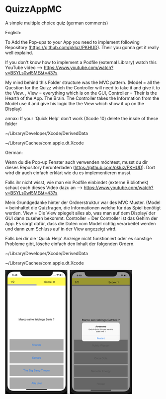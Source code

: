 # QuizzAppMC

A simple multiple choice quiz (german comments)

English:

To Add the Pop-ups to your App you need to implement following Repository (https://github.com/pkluz/PKHUD). Their you gonna get it really well explaind.

If you don't know how to implement a Podfile (external Library) watch this YouTube video --> https://www.youtube.com/watch?v=BSYLs0wl5ME&t=437s

My mind behind this Folder structure was the MVC pattern. (Model = all the Question for the Quizz which the Controller will need to take it and give it to the View. , View = everything which is on the GUI, Controller = Their is the Hearth of the App. The Brain. The Controller takes the Information from the Model use it and give his logic the the View which show it up on the Display)

annax: If your 'Quick Help' don't work (Xcode 10) delete the insde of these folder

~/Library/Developer/Xcode/DerivedData

~/Library/Caches/com.apple.dt.Xcode

German:

Wenn du die Pop-up Fenster auch verwenden möchtest, musst du dir dieses Repository herunterladen (https://github.com/pkluz/PKHUD). Dort wird dir auch einfach erklärt wie du es implementieren musst.

Falls ihr nicht wisst, wie man ein Podfile einbindet (externe Bibliothek) schaut euch dieses Video dazu an --> https://www.youtube.com/watch?v=BSYLs0wl5ME&t=437s

Mein Grundgedanke hinter der Ordnerstruktur war des MVC Muster. (Model = beinhaltet die Quizfragen, die Informationen welche für das Spiel benötigt werden. View = Die View spiegelt alles ab, was man auf dem Display/ der GUI dann zusehen bekommt. Controller = Der Controller ist das Gehirn der App. Es sorgt dafür, dass die Daten vom Model richtig verarbeitet werden und dann zum Schluss auf in der View angezeigt wird.

Falls bei dir die 'Quick Help' Anzeige nicht funktioniert oder es sonstige Probleme gibt, lösche einfach den Inhalt der folgenden Ordern.

~/Library/Developer/Xcode/DerivedData

~/Library/Caches/com.apple.dt.Xcode


<img src="https://github.com/gianmarcog/simple-ios-apps/blob/master/projects/QuizMC/QuizzAppMC/mc_image_1.png" alt="alt text" width="200" height="400">.        <img src="https://github.com/gianmarcog/simple-ios-apps/blob/master/projects/QuizMC/QuizzAppMC/mc_image_2.png" alt="alt text" width="200" height="400">

